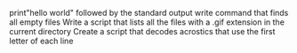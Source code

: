 print"hello world" followed by the standard output
write command that finds all empty files 
Write a script that lists all the files with a .gif extension in the current directory
Create a script that decodes acrostics that use the first letter of each line
